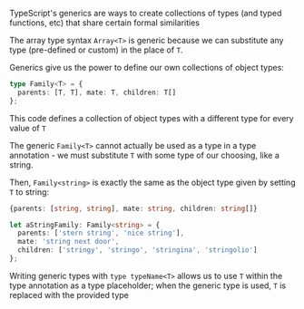 TypeScript's generics are ways to create collections of types (and typed functions, etc) that share certain formal similarities

The array type syntax ```Array<T>``` is generic because we can substitute any type (pre-defined or custom) in the place of ```T```.

Generics give us the power to define our own collections of object types:

``` typescript
type Family<T> = {
  parents: [T, T], mate: T, children: T[]
};
```

This code defines a collection of object types with a different type for every value of ```T```

The generic ```Family<T>``` cannot actually be used as a type in a type annotation - we must substitute ```T``` with some type of our choosing, like a string.

Then, ```Family<string>``` is exactly the same as the object type given by setting ```T``` to string:

``` typescript
{parents: [string, string], mate: string, children: string[]}
```

``` typescript
let aStringFamily: Family<string> = {
  parents: ['stern string', 'nice string'],
  mate: 'string next door', 
  children: ['stringy', 'stringo', 'stringina', 'stringolio']
}; 
```

Writing generic types with ```type typeName<T>``` allows us to use ```T``` within the type annotation as a type placeholder; when the generic type is used, ```T``` is replaced with the provided type
